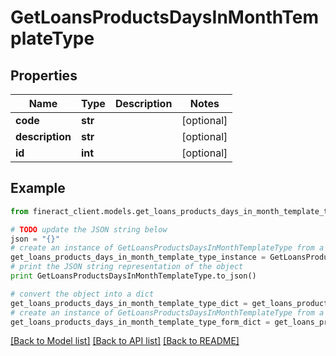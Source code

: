 # GetLoansProductsDaysInMonthTemplateType


## Properties

Name | Type | Description | Notes
------------ | ------------- | ------------- | -------------
**code** | **str** |  | [optional] 
**description** | **str** |  | [optional] 
**id** | **int** |  | [optional] 

## Example

```python
from fineract_client.models.get_loans_products_days_in_month_template_type import GetLoansProductsDaysInMonthTemplateType

# TODO update the JSON string below
json = "{}"
# create an instance of GetLoansProductsDaysInMonthTemplateType from a JSON string
get_loans_products_days_in_month_template_type_instance = GetLoansProductsDaysInMonthTemplateType.from_json(json)
# print the JSON string representation of the object
print GetLoansProductsDaysInMonthTemplateType.to_json()

# convert the object into a dict
get_loans_products_days_in_month_template_type_dict = get_loans_products_days_in_month_template_type_instance.to_dict()
# create an instance of GetLoansProductsDaysInMonthTemplateType from a dict
get_loans_products_days_in_month_template_type_form_dict = get_loans_products_days_in_month_template_type.from_dict(get_loans_products_days_in_month_template_type_dict)
```
[[Back to Model list]](../README.md#documentation-for-models) [[Back to API list]](../README.md#documentation-for-api-endpoints) [[Back to README]](../README.md)


